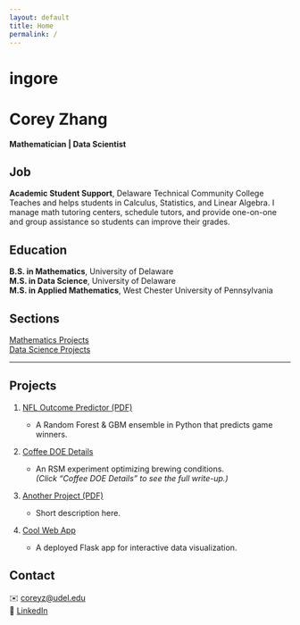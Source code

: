 ```yaml
---
layout: default
title: Home
permalink: /
---
```

# ingore
# Corey Zhang  
**Mathematician | Data Scientist**


## Job

**Academic Student Support**, Delaware Technical Community College  
Teaches and helps students in Calculus, Statistics, and Linear Algebra. I manage math tutoring centers, schedule tutors, and provide one-on-one and group assistance so students can improve their grades.


## Education

**B.S. in Mathematics**, University of Delaware  
**M.S. in Data Science**, University of Delaware  
**M.S. in Applied Mathematics**, West Chester University of Pennsylvania





## Sections

 [Mathematics Projects](/math/)  
 [Data Science Projects](/data-science/)
 
---



## Projects

1. [NFL Outcome Predictor (PDF)](/assets/docs/nfl-outcome-predictor.pdf)  
   - A Random Forest & GBM ensemble in Python that predicts game winners.

2. [Coffee DOE Details](/data-science/coffee-doe/)  
   - An RSM experiment optimizing brewing conditions.  
     *(Click “Coffee DOE Details” to see the full write-up.)*

3. [Another Project (PDF)](/assets/docs/another-project.pdf)  
   - Short description here.

4. [Cool Web App](/data-science/cool-web-app/)  
   - A deployed Flask app for interactive data visualization.

## Contact

✉️ [coreyz@udel.edu](mailto:coreyz@udel.edu)  
🔗 [LinkedIn](https://www.linkedin.com/in/corey-zhang-m-s/)
